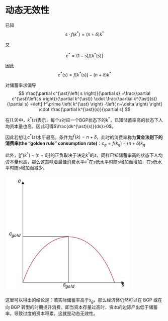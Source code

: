 # 动态无效性

已知
$$
	s\cdot f(k^{\ast}) = (n+\delta)k^{\ast} 
$$

又

$$
	c^{\ast}=(1-s)f[k^{\ast}(s)]
$$

因此
$$
	c^{\ast}(s)=f[k^{\ast}(s)]-(n+\delta)k^{\ast}
$$

对储蓄率求偏导
$$
\frac{\partial c^{\ast}\left( s \right)}{\partial s} =\frac{\partial c^{\ast}\left( s \right)}{\partial k^{\ast}} \cdot \frac{\partial k^{\ast}(s)}{\partial s} =\left[ f^\prime \left( k^{\ast} \right) -\left( n+\delta \right) \right] \cdot \frac{\partial k^{\ast}(s)}{\partial s}
$$

在(1.9)中，$k^{\ast}(s)$表示，每个$s$对应一个BGP状态下的$k^\ast$，已知储蓄率高的状态下人均资本量也高，因此可得$\frac{dk^{\ast}(s)}{ds}>0$。

因此若想让$c^{\ast}(s)$水平最高，条件为$f^\prime(k)=n+\delta$，此时的消费率称为**黄金法则下的消费率(the “golden rule” consumption rate)**：$c_g=f(k_g)-(n+\delta)k_g$

此外，$[f' \left( k^{\ast} \right) -\left( n+\delta \right)]$的正负取决于决定$k^{\ast}$的$s$，同样已知储蓄率高的状态下人均资本量也高，那么这意味着最佳消费水平$c^{\ast}$在$s$低水平时随$s$增加而增加，在$s$低水平时随$s$增加而减少。

<img src="../images/126.png" style="zoom:67%;" />

这里可以得出的结论是：若实际储蓄率高于$s_g$，那么经济体仍然可以在 BGP 或在向 BGP 转型的时期提升消费。即当资本存量过高时，资本的边际产出低于储蓄率，导致过度的资本积累，这就是动态无效性。